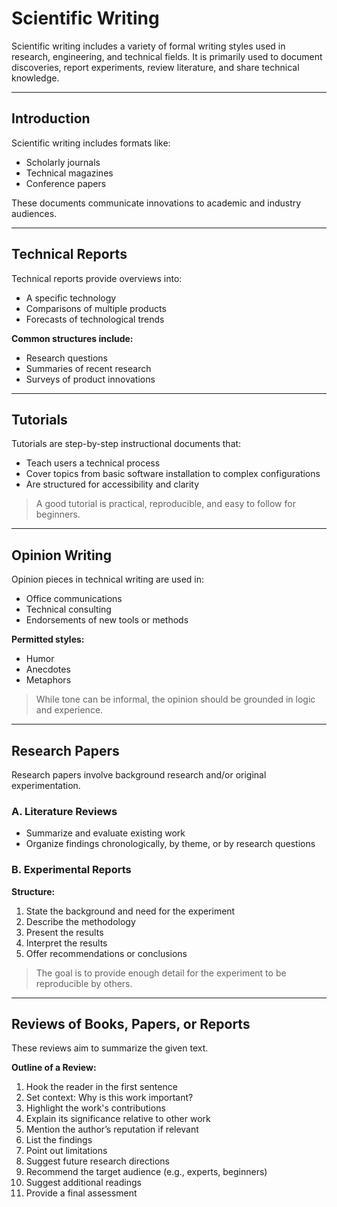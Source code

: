 # Scientific Writing

Scientific writing includes a variety of formal writing styles used in research, engineering, and technical fields. 
It is primarily used to document discoveries, report experiments, review literature, and share technical knowledge.

---

## Introduction
Scientific writing includes formats like:
- Scholarly journals
- Technical magazines
- Conference papers

These documents communicate innovations to academic and industry audiences.

---

## Technical Reports
Technical reports provide overviews into:
- A specific technology
- Comparisons of multiple products
- Forecasts of technological trends

**Common structures include:**
- Research questions
- Summaries of recent research
- Surveys of product innovations

---

## Tutorials
Tutorials are step-by-step instructional documents that:
- Teach users a technical process
- Cover topics from basic software installation to complex configurations
- Are structured for accessibility and clarity

> A good tutorial is practical, reproducible, and easy to follow for beginners.

---

## Opinion Writing
Opinion pieces in technical writing are used in:
- Office communications
- Technical consulting
- Endorsements of new tools or methods

**Permitted styles:**
- Humor
- Anecdotes
- Metaphors

> While tone can be informal, the opinion should be grounded in logic and experience.

---

## Research Papers
Research papers involve background research and/or original experimentation.

### A. **Literature Reviews**
- Summarize and evaluate existing work
- Organize findings chronologically, by theme, or by research questions

### B. **Experimental Reports**
**Structure:**
1. State the background and need for the experiment
2. Describe the methodology
3. Present the results
4. Interpret the results
5. Offer recommendations or conclusions

> The goal is to provide enough detail for the experiment to be reproducible by others.

---

## Reviews of Books, Papers, or Reports
These reviews aim to summarize the given text.

**Outline of a Review:**
1. Hook the reader in the first sentence
2. Set context: Why is this work important?
3. Highlight the work's contributions
4. Explain its significance relative to other work
5. Mention the author’s reputation if relevant
6. List the findings
7. Point out limitations
8. Suggest future research directions
9. Recommend the target audience (e.g., experts, beginners)
10. Suggest additional readings
11. Provide a final assessment
